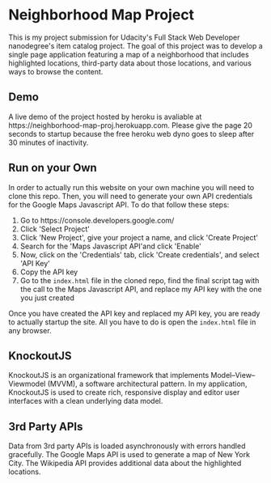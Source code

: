 <h1>Neighborhood Map Project</h1>
This is my project submission for Udacity's Full Stack Web Developer nanodegree's item catalog project. The goal of this project was to develop a single page application featuring a map of a neighborhood that includes highlighted locations, third-party data about those locations, and various ways to browse the content.  
<h2>Demo</h2>
A live demo of the project hosted by heroku is avaliable at https://neighborhood-map-proj.herokuapp.com. Please give the page 20 seconds to startup because the free heroku web dyno goes to sleep after 30 minutes of inactivity.
<h2>Run on your Own</h2>
In order to actually run this website on your own machine you will need to clone this repo. Then, you will need to generate your own API credentials for the Google Maps Javascript API. To do that follow these steps:
<ol>
<li>Go to https://console.developers.google.com/</li>
<li>Click 'Select Project'</li>
<li>Click 'New Project', give your project a name, and click 'Create Project'</li>
<li>Search for the 'Maps Javascript API'and click 'Enable'</li>
<li>Now, click on the 'Credentials' tab, click 'Create credentials', and select 'API Key'</li>
<li>Copy the API key</li>
<li>Go to the <code>index.html</code> file in the cloned repo, find the final script tag with the call to the Maps Javascript API, and replace my API key with the one you just created</li>
</ol>
Once you have created the API key and replaced my API key, you are ready to actually startup the site. All you have to do is open the <code>index.html</code> file in any browser.
<h2>KnockoutJS</h2>
KnockoutJS is an organizational framework that implements Model–View–Viewmodel (MVVM), a software architectural pattern. In my application, KnockoutJS is used to create rich, responsive display and editor user interfaces with a clean underlying data model. 
<h2>3rd Party APIs</h2>
Data from 3rd party APIs is loaded asynchronously with errors handled gracefully. The Google Maps API is used to generate a map of New York City. The Wikipedia API provides additional data about the highlighted locations.
